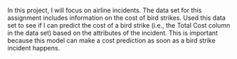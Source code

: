 In this project, I will focus on airline incidents. The data set for this assignment includes information on the cost of bird strikes. Used this data set to see if I can predict the cost of a bird strike (i.e., the Total Cost column in the data set) based on the attributes of the incident. This is important because this model can make a cost prediction as soon as a bird strike incident happens.
